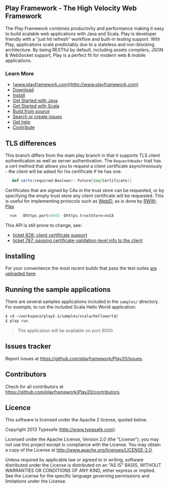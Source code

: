 ## Play Framework - The High Velocity Web Framework 

The Play Framework combines productivity and performance making it easy to build scalable web applications with Java and Scala.  Play is developer friendly with a "just hit refresh" workflow and built-in testing support.  With Play, applications scale predictably due to a stateless and non-blocking architecture.  By being RESTful by default, including assets compilers, JSON & WebSocket support, Play is a perfect fit for modern web & mobile applications.

### Learn More
- [www.playframework.com](http://www.playframework.com)
- [Download](http://www.playframework.com/download)
- [Install](http://www.playframework.com/documentation/latest/Installing)
- [Get Started with Java](http://www.playframework.com/documentation/latest/JavaTodoList)
- [Get Started with Scala](http://www.playframework.com/documentation/latest/ScalaTodoList)
- [Build from source](http://www.playframework.com/documentation/latest/BuildingFromSource)
- [Search or create issues](https://github.com/playframework/playframework/issues)
- [Get help](http://stackoverflow.com/questions/tagged/playframework)
- [Contribute](http://www.playframework.com/documentation/latest/Guidelines)


## TLS differences

This branch differs from the main play branch in that it supports TLS client authentication as well
as server authentivation. The `RequestHeader` trait has a cert method that allows you to request a client
certificate asynchronously - the client will be asked for his certificate if he has one.

```scala
   def certs(required:Boolean): Future[Seq[Certificate]]
```

Certificates that are signed by CAs in the trust store can be requested, or by
specifying the empty trust store any client certificate will be requested. This
is useful for implementing protocols such as [WebID](http://webid.info/), as is done
by [RWW-Play](http://github.com/read-write-web/rww-play)

```scala
  run  -Dhttps.port=8443 -Dhttps.trustStore=noCA
```

This API is still prone to change, see:
* [ticket 828: client certificate support](https://play.lighthouseapp.com/projects/82401-play-20/tickets/828-client-certificate-support)
* [ticket 787: passing certificate-validation-level info to the client](https://play.lighthouseapp.com/projects/82401/tickets/787)

## Installing

For your convenience the most recent builds that pass the test suites [are uploaded here](http://bblfish.net/work/repo/builds/Play2/).

## Running the sample applications

There are several samples applications included in the `samples/` directory. For example, to run the included Scala Hello World application:

```bash
$ cd ~/workspace/play2.1/samples/scala/helloworld/
$ play run
```
> The application will be available on port 9000.

## Issues tracker

Report issues at https://github.com/playframework/Play20/issues.

## Contributors

Check for all contributors at https://github.com/playframework/Play20/contributors.

## Licence

This software is licensed under the Apache 2 license, quoted below.

Copyright 2013 Typesafe (http://www.typesafe.com).

Licensed under the Apache License, Version 2.0 (the "License"); you may not use this project except in compliance with the License. You may obtain a copy of the License at http://www.apache.org/licenses/LICENSE-2.0.

Unless required by applicable law or agreed to in writing, software distributed under the License is distributed on an "AS IS" BASIS, WITHOUT WARRANTIES OR CONDITIONS OF ANY KIND, either express or implied. See the License for the specific language governing permissions and limitations under the License.

